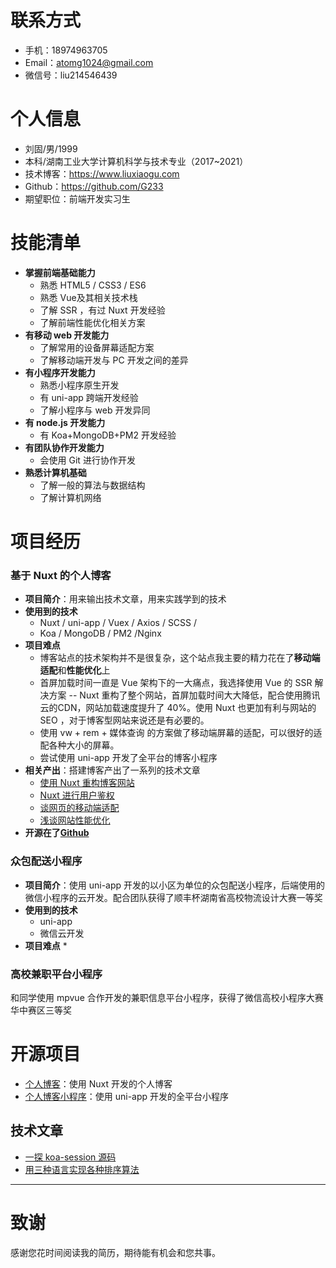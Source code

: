
# 联系方式


- 手机：18974963705
- Email：atomg1024@gmail.com
- 微信号：liu214546439


# 个人信息

 - 刘固/男/1999 
 - 本科/湖南工业大学计算机科学与技术专业（2017~2021）
 - 技术博客：https://www.liuxiaogu.com
 - Github：https://github.com/G233
 - 期望职位：前端开发实习生

# 技能清单
* **掌握前端基础能力**
	* 熟悉 HTML5 / CSS3 / ES6
	* 熟悉 Vue及其相关技术栈
	* 了解 SSR ，有过 Nuxt 开发经验
	* 了解前端性能优化相关方案
* **有移动 web 开发能力**
	* 了解常用的设备屏幕适配方案
	* 了解移动端开发与 PC 开发之间的差异
* **有小程序开发能力**
	* 熟悉小程序原生开发
	* 有 uni-app 跨端开发经验
	* 了解小程序与 web 开发异同
* **有 node.js 开发能力**
	*  有 Koa+MongoDB+PM2 开发经验
* **有团队协作开发能力**
	* 会使用 Git 进行协作开发
* **熟悉计算机基础**
	* 了解一般的算法与数据结构
	* 了解计算机网络
# 项目经历

### 基于 Nuxt 的个人博客
* **项目简介**：用来输出技术文章，用来实践学到的技术  
* **使用到的技术**  
	* Nuxt / uni-app / Vuex  / Axios  / SCSS /
	*  Koa / MongoDB / PM2 /Nginx
* **项目难点** 
	* 博客站点的技术架构并不是很复杂，这个站点我主要的精力花在了**移动端适配**和**性能优化**上 
	* 首屏加载时间一直是 Vue 架构下的一大痛点，我选择使用 Vue 的 SSR 解决方案 -- Nuxt 重构了整个网站，首屏加载时间大大降低，配合使用腾讯云的CDN，网站加载速度提升了 40%。使用 Nuxt 也更加有利与网站的 SEO ，对于博客型网站来说还是有必要的。
	* 使用 vw + rem + 媒体查询 的方案做了移动端屏幕的适配，可以很好的适配各种大小的屏幕。
	* 尝试使用 uni-app 开发了全平台的博客小程序
* **相关产出**：搭建博客产出了一系列的技术文章
	*  [使用 Nuxt 重构博客网站](https://www.liuxiaogu.com/home/article/5d3f139ba7699c64d14dfa88)
	*  [Nuxt 进行用户鉴权](https://www.liuxiaogu.com/home/article/5d8a183bab8bab082e7f47e8)
	*  [谈网页的移动端适配](https://www.liuxiaogu.com/home/article/5d8a183bab8bab082e7f47e8)
	*  [浅谈网站性能优化](https://www.liuxiaogu.com/home/article/5d8a183bab8bab082e7f47e8)
* **开源在了[Github](https://github.com/G233/nuxt-blog)**
### 众包配送小程序
* **项目简介**：使用 uni-app 开发的以小区为单位的众包配送小程序，后端使用的微信小程序的云开发。配合团队获得了顺丰杯湖南省高校物流设计大赛一等奖
* **使用到的技术**  
	* uni-app
	*  微信云开发
* **项目难点** 
	*  


### 高校兼职平台小程序

和同学使用 mpvue 合作开发的兼职信息平台小程序，获得了微信高校小程序大赛华中赛区三等奖



# 开源项目
  - [个人博客](https://github.com/G233/nuxt-blog)：使用 Nuxt 开发的个人博客
  - [个人博客小程序](https://github.com/G233/PartTime)：使用  uni-app 开发的全平台小程序

## 技术文章
- [一探 koa-session 源码](https://www.liuxiaogu.com/article/5d9f186de854c021ee63bfd0)
- [用三种语言实现各种排序算法](https://www.liuxiaogu.com/article/5d9f186de854c021ee63bfd0)


---      
# 致谢
感谢您花时间阅读我的简历，期待能有机会和您共事。
      